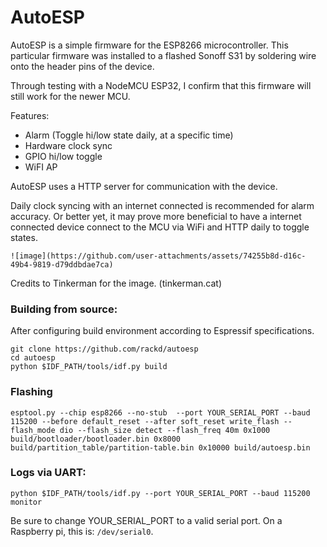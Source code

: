 # AutoESP

AutoESP is a simple firmware for the ESP8266 microcontroller. This particular firmware was installed to a flashed Sonoff S31 by soldering wire onto the header pins of the device.

Through testing with a NodeMCU ESP32, I confirm that this firmware will still work for the newer MCU.

Features:
- Alarm (Toggle hi/low state daily, at a specific time)
- Hardware clock sync
- GPIO hi/low toggle
- WiFI AP

AutoESP uses a HTTP server for communication with the device.

Daily clock syncing with  an internet connected is recommended for alarm accuracy. Or better yet, it may prove more beneficial to have a internet connected  device connect to the MCU via WiFi and HTTP daily to toggle states.
```
![image](https://github.com/user-attachments/assets/74255b8d-d16c-49b4-9819-d79ddbdae7ca)
```
Credits to Tinkerman for the image. (tinkerman.cat)

### Building from source:
After configuring build environment according to Espressif specifications.
```
git clone https://github.com/rackd/autoesp
cd autoesp
python $IDF_PATH/tools/idf.py build
```

### Flashing

```
esptool.py --chip esp8266 --no-stub  --port YOUR_SERIAL_PORT --baud 115200 --before default_reset --after soft_reset write_flash --flash_mode dio --flash_size detect --flash_freq 40m 0x1000 build/bootloader/bootloader.bin 0x8000 build/partition_table/partition-table.bin 0x10000 build/autoesp.bin
```

 
### Logs via UART:
```
python $IDF_PATH/tools/idf.py --port YOUR_SERIAL_PORT --baud 115200 monitor
```

Be sure to change YOUR_SERIAL_PORT to a valid serial port. On a Raspberry pi, this is: ```/dev/serial0```.


